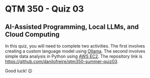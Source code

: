 # QTM 350 - Quiz 03

## AI-Assisted Programming, Local LLMs, and Cloud Computing

In this quiz, you will need to complete two activities. The first involves creating a custom language model using [Ollama](https://ollama.com/). The second involves simple data analysis in Python using [AWS EC2](https://aws.amazon.com/ec2/). The repository link is <https://github.com/danilofreire/qtm350-summer-quiz03>.

Good luck! 😉